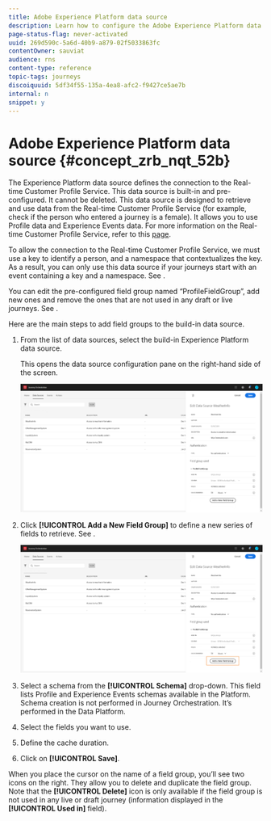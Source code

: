 ```yaml
---
title: Adobe Experience Platform data source 
description: Learn how to configure the Adobe Experience Platform data source 
page-status-flag: never-activated
uuid: 269d590c-5a6d-40b9-a879-02f5033863fc
contentOwner: sauviat
audience: rns
content-type: reference
topic-tags: journeys
discoiquuid: 5df34f55-135a-4ea8-afc2-f9427ce5ae7b
internal: n
snippet: y
---
```


# Adobe Experience Platform data source {#concept_zrb_nqt_52b}

The Experience Platform data source defines the connection to the Real-time Customer Profile Service. This data source is built-in and pre-configured. It cannot be deleted. This data source is designed to retrieve and use data from the Real-time Customer Profile Service (for example, check if the person who entered a journey is a female). It allows you to use Profile data and Experience Events data. For more information on the Real-time Customer Profile Service, refer to this [page](https://www.adobe.io/apis/cloudplatform/dataservices/profile-identity-segmentation/profile-identity-segmentation-services.html#!api-specification/markdown/narrative/technical_overview/unified_profile_architectural_overview/unified_profile_architectural_overview.md).

To allow the connection to the Real-time Customer Profile Service, we must use a key to identify a person, and a namespace that contextualizes the key. As a result, you can only use this data source if your journeys start with an event containing a key and a namespace. See [](../building-journeys/journey.md).

You can edit the pre-configured field group named “ProfileFieldGroup”, add new ones and remove the ones that are not used in any draft or live journeys. See [](../datasource/field-groups.md).

Here are the main steps to add field groups to the build-in data source.

1. From the list of data sources, select the build-in Experience Platform data source.

    This opens the data source configuration pane on the right-hand side of the screen.

    ![](../assets/journey23.png)

1. Click **[!UICONTROL Add a New Field Group]** to define a new series of fields to retrieve. See [](../datasource/field-groups.md).

    ![](../assets/journey24.png)

1. Select a schema from the **[!UICONTROL Schema]** drop-down. This field lists Profile and Experience Events schemas available in the Platform. Schema creation is not performed in Journey Orchestration. It’s performed in the Data Platform.
1. Select the fields you want to use.
1. Define the cache duration.
1. Click on **[!UICONTROL Save]**.

When you place the cursor on the name of a field group, you’ll see two icons on the right. They allow you to delete and duplicate the field group. Note that the **[!UICONTROL Delete]** icon is only available if the field group is not used in any live or draft journey (information displayed in the **[!UICONTROL Used in]** field).
